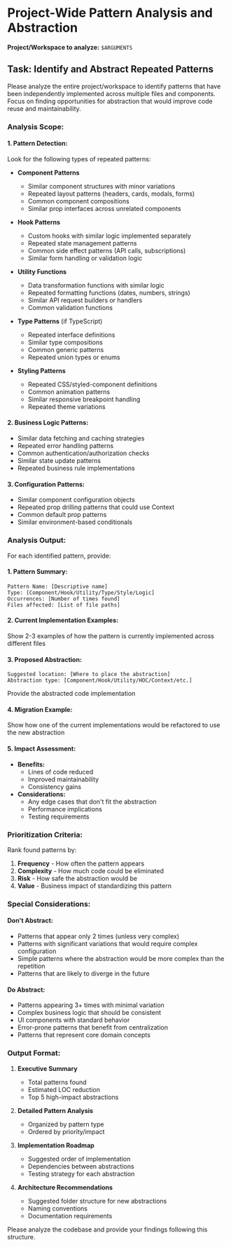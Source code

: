 # Project-Wide Pattern Analysis and Abstraction

**Project/Workspace to analyze:** `$ARGUMENTS`

## Task: Identify and Abstract Repeated Patterns

Please analyze the entire project/workspace to identify patterns that have been independently implemented across multiple files and components. Focus on finding opportunities for abstraction that would improve code reuse and maintainability.

### Analysis Scope:

#### 1. Pattern Detection:

Look for the following types of repeated patterns:

- **Component Patterns**
  - Similar component structures with minor variations
  - Repeated layout patterns (headers, cards, modals, forms)
  - Common component compositions
  - Similar prop interfaces across unrelated components

- **Hook Patterns**
  - Custom hooks with similar logic implemented separately
  - Repeated state management patterns
  - Common side effect patterns (API calls, subscriptions)
  - Similar form handling or validation logic

- **Utility Functions**
  - Data transformation functions with similar logic
  - Repeated formatting functions (dates, numbers, strings)
  - Similar API request builders or handlers
  - Common validation functions

- **Type Patterns** (if TypeScript)
  - Repeated interface definitions
  - Similar type compositions
  - Common generic patterns
  - Repeated union types or enums

- **Styling Patterns**
  - Repeated CSS/styled-component definitions
  - Common animation patterns
  - Similar responsive breakpoint handling
  - Repeated theme variations

#### 2. Business Logic Patterns:
- Similar data fetching and caching strategies
- Repeated error handling patterns
- Common authentication/authorization checks
- Similar state update patterns
- Repeated business rule implementations

#### 3. Configuration Patterns:
- Similar component configuration objects
- Repeated prop drilling patterns that could use Context
- Common default prop patterns
- Similar environment-based conditionals

### Analysis Output:

For each identified pattern, provide:

#### 1. Pattern Summary:

```
Pattern Name: [Descriptive name]
Type: [Component/Hook/Utility/Type/Style/Logic]
Occurrences: [Number of times found]
Files affected: [List of file paths]
```

#### 2. Current Implementation Examples:
Show 2-3 examples of how the pattern is currently implemented across different files

#### 3. Proposed Abstraction:
```
Suggested location: [Where to place the abstraction]
Abstraction type: [Component/Hook/Utility/HOC/Context/etc.]
```

Provide the abstracted code implementation

#### 4. Migration Example:
Show how one of the current implementations would be refactored to use the new abstraction

#### 5. Impact Assessment:
- **Benefits:**
  - Lines of code reduced
  - Improved maintainability
  - Consistency gains
- **Considerations:**
  - Any edge cases that don't fit the abstraction
  - Performance implications
  - Testing requirements

### Prioritization Criteria:

Rank found patterns by:
1. **Frequency** - How often the pattern appears
2. **Complexity** - How much code could be eliminated
3. **Risk** - How safe the abstraction would be
4. **Value** - Business impact of standardizing this pattern

### Special Considerations:

#### Don't Abstract:
- Patterns that appear only 2 times (unless very complex)
- Patterns with significant variations that would require complex configuration
- Simple patterns where the abstraction would be more complex than the repetition
- Patterns that are likely to diverge in the future

#### Do Abstract:
- Patterns appearing 3+ times with minimal variation
- Complex business logic that should be consistent
- UI components with standard behavior
- Error-prone patterns that benefit from centralization
- Patterns that represent core domain concepts

### Output Format:

1. **Executive Summary**
   - Total patterns found
   - Estimated LOC reduction
   - Top 5 high-impact abstractions

2. **Detailed Pattern Analysis**
   - Organized by pattern type
   - Ordered by priority/impact

3. **Implementation Roadmap**
   - Suggested order of implementation
   - Dependencies between abstractions
   - Testing strategy for each abstraction

4. **Architecture Recommendations**
   - Suggested folder structure for new abstractions
   - Naming conventions
   - Documentation requirements

Please analyze the codebase and provide your findings following this structure.